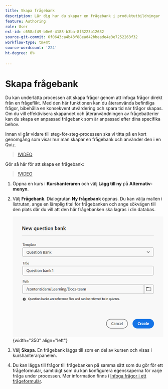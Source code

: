 ```yaml
---
title: Skapa frågebank
description: Lär dig hur du skapar en frågebank i produktutbildningar
feature: Authoring
role: User
exl-id: c658af49-b0e6-4188-b3ba-8f3223b12632
source-git-commit: 6f0643ca4b43f88ead42bbeade4e3e7252263f32
workflow-type: tm+mt
source-wordcount: '224'
ht-degree: 0%

---
```


# Skapa frågebank

Du kan underlätta processen att skapa frågor genom att infoga frågor direkt från en frågeflikt. Med den här funktionen kan du återanvända befintliga frågor, bibehålla en konsekvent utvärdering och spara tid när frågor skapas.
Om du vill effektivisera skapandet och återanvändningen av frågebatterier kan du skapa en anpassad frågebank som är anpassad efter dina specifika behov.

Innan vi går vidare till steg-för-steg-processen ska vi titta på en kort genomgång som visar hur man skapar en frågebank och använder den i en Quiz.

>[!VIDEO](https://video.tv.adobe.com/v/3475212/learning-content-aem-guides)

Gör så här för att skapa en frågebank:

>[!VIDEO](https://video.tv.adobe.com/v/3469321)

1. Öppna en kurs i **Kurshanteraren** och välj **Lägg till ny** på **Alternativ-menyn**.
1. Välj **Frågebank**.
Dialogrutan **Ny frågebank** öppnas. Du kan välja mallen i listrutan, ange en lämplig titel för frågebanken och ange sökvägen till den plats där du vill att den här frågebanken ska lagras i din databas.

   ![](assets/question-bank-create.png){width="350" align="left"}

1. Välj **Skapa**.
En frågebank läggs till som en del av kursen och visas i kurshanterarpanelen.
1. Du kan lägga till frågor till frågebanken på samma sätt som du gör för ett frågeformulär, samtidigt som du kan konfigurera egenskaperna för varje fråga under processen. Mer information finns i [Infoga frågor i ett frågeformulär](./quiz-insert-questions.md).
